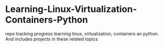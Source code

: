 # Learning-Linux-Virtualization-Containers-Python
 repo tracking progress learning linux, virtualization, containers an python. And includes projects in these related topics

